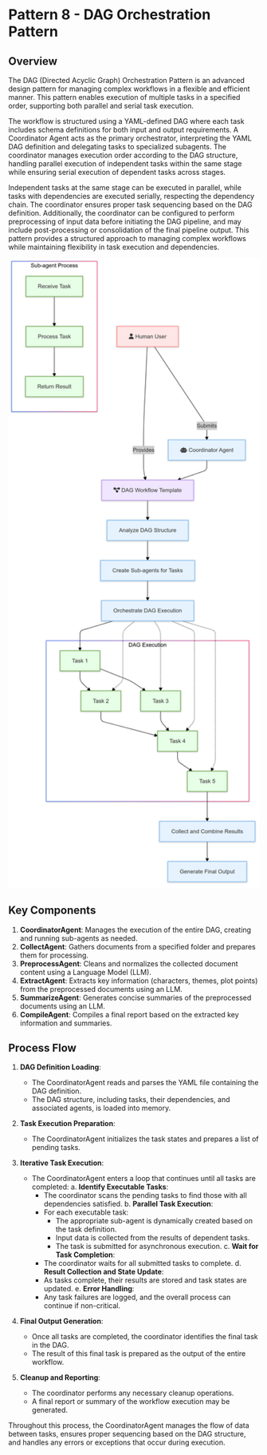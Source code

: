 # Pattern 8 - DAG Orchestration Pattern

## Overview

The DAG (Directed Acyclic Graph) Orchestration Pattern is an advanced design pattern for managing complex workflows in a flexible and efficient manner. This pattern enables execution of multiple tasks in a specified order, supporting both parallel and serial task execution.

The workflow is structured using a YAML-defined DAG where each task includes schema definitions for both input and output requirements. A Coordinator Agent acts as the primary orchestrator, interpreting the YAML DAG definition and delegating tasks to specialized subagents. The coordinator manages execution order according to the DAG structure, handling parallel execution of independent tasks within the same stage while ensuring serial execution of dependent tasks across stages.

Independent tasks at the same stage can be executed in parallel, while tasks with dependencies are executed serially, respecting the dependency chain. The coordinator ensures proper task sequencing based on the DAG definition. Additionally, the coordinator can be configured to perform preprocessing of input data before initiating the DAG pipeline, and may include post-processing or consolidation of the final pipeline output.
This pattern provides a structured approach to managing complex workflows while maintaining flexibility in task execution and dependencies.

<p align="center">
    <img src="../../../img/framework/dag_orchestration.png" alt="DAG Orchestration" width="650"/>
</p>

## Key Components

1. **CoordinatorAgent**: Manages the execution of the entire DAG, creating and running sub-agents as needed.
2. **CollectAgent**: Gathers documents from a specified folder and prepares them for processing.
3. **PreprocessAgent**: Cleans and normalizes the collected document content using a Language Model (LLM).
4. **ExtractAgent**: Extracts key information (characters, themes, plot points) from the preprocessed documents using an LLM.
5. **SummarizeAgent**: Generates concise summaries of the preprocessed documents using an LLM.
6. **CompileAgent**: Compiles a final report based on the extracted key information and summaries.

## Process Flow

1. **DAG Definition Loading**:
   - The CoordinatorAgent reads and parses the YAML file containing the DAG definition.
   - The DAG structure, including tasks, their dependencies, and associated agents, is loaded into memory.

2. **Task Execution Preparation**:
   - The CoordinatorAgent initializes the task states and prepares a list of pending tasks.

3. **Iterative Task Execution**:
   - The CoordinatorAgent enters a loop that continues until all tasks are completed:
     a. **Identify Executable Tasks**:
        - The coordinator scans the pending tasks to find those with all dependencies satisfied.
     b. **Parallel Task Execution**:
        - For each executable task:
          - The appropriate sub-agent is dynamically created based on the task definition.
          - Input data is collected from the results of dependent tasks.
          - The task is submitted for asynchronous execution.
     c. **Wait for Task Completion**:
        - The coordinator waits for all submitted tasks to complete.
     d. **Result Collection and State Update**:
        - As tasks complete, their results are stored and task states are updated.
     e. **Error Handling**:
        - Any task failures are logged, and the overall process can continue if non-critical.

4. **Final Output Generation**:
   - Once all tasks are completed, the coordinator identifies the final task in the DAG.
   - The result of this final task is prepared as the output of the entire workflow.

5. **Cleanup and Reporting**:
   - The coordinator performs any necessary cleanup operations.
   - A final report or summary of the workflow execution may be generated.

Throughout this process, the CoordinatorAgent manages the flow of data between tasks, ensures proper sequencing based on the DAG structure, and handles any errors or exceptions that occur during execution.
